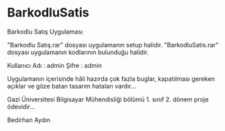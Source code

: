# BarkodluSatis
Barkodlu Satış Uygulaması

"Barkodlu Satış.rar" dosyası uygulamanın setup halidir.
"BarkodluSatis.rar" dosyası uygulamanın kodlarının bulunduğu halidir.

Kullanıcı Adı : admin
Şifre         : admin

Uygulamanın içerisinde hâli hazırda çok fazla buglar, kapatılması gereken açıklar ve göze batan tasarım hataları vardır...

Gazi Üniversitesi Bilgisayar Mühendisliği bölümü 1. sınıf 2. dönem proje ödevidir...

Bedirhan Aydın
